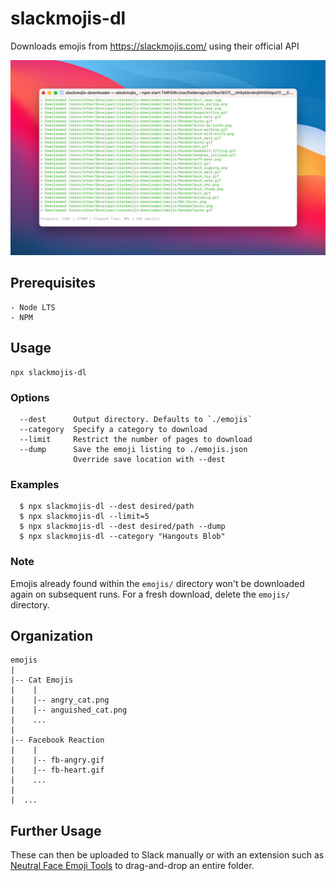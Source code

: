 # slackmojis-dl

Downloads emojis from https://slackmojis.com/ using their official API

![](media/demo.jpg)

## Prerequisites

```
- Node LTS
- NPM
```

## Usage

```
npx slackmojis-dl
```

### Options

```
  --dest      Output directory. Defaults to `./emojis`
  --category  Specify a category to download
  --limit     Restrict the number of pages to download
  --dump      Save the emoji listing to ./emojis.json
              Override save location with --dest
```

### Examples

```
  $ npx slackmojis-dl --dest desired/path
  $ npx slackmojis-dl --limit=5
  $ npx slackmojis-dl --dest desired/path --dump
  $ npx slackmojis-dl --category "Hangouts Blob"
```

### Note

Emojis already found within the `emojis/` directory won't be downloaded again on subsequent runs. For a fresh download, delete the `emojis/` directory.


## Organization

```
emojis
|
|-- Cat Emojis
|    |
|    |-- angry_cat.png
|    |-- anguished_cat.png
|    ...
|
|-- Facebook Reaction
|    |
|    |-- fb-angry.gif
|    |-- fb-heart.gif
|    ...
|
|  ...
```

## Further Usage

These can then be uploaded to Slack manually or with an extension such as [Neutral Face Emoji Tools](https://chrome.google.com/webstore/detail/neutral-face-emoji-tools/anchoacphlfbdomdlomnbbfhcmcdmjej?hl=en) to drag-and-drop an entire folder.